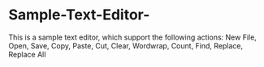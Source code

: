 # Sample-Text-Editor-
This is a sample text editor, which support the following actions:
New File, Open, Save, 
Copy, Paste, Cut, Clear, Wordwrap, Count, Find, Replace, Replace All
